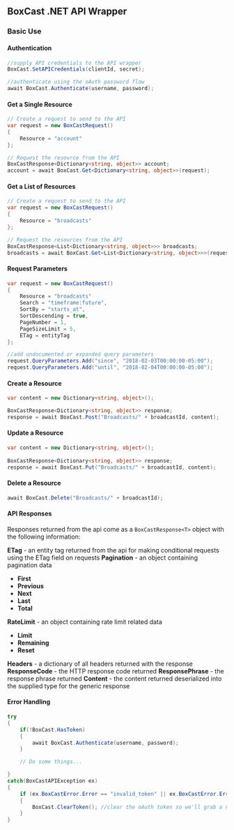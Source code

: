 ## BoxCast .NET API Wrapper
### Basic Use
#### Authentication

```csharp
//supply API credentials to the API wrapper
BoxCast.SetAPICredentials(clientId, secret);

//authenticate using the oAuth password flow
await BoxCast.Authenticate(username, password);
```

#### Get a Single Resource
```csharp
// Create a request to send to the API
var request = new BoxCastRequest()
{
    Resource = "account"
};

// Request the resource from the API
BoxCastResponse<Dictionary<string, object>> account;
account = await BoxCast.Get<Dictionary<string, object>>(request);
```
    
#### Get a List of Resources

```csharp
// Create a request to send to the API
var request = new BoxCastRequest()
{
	Resource = "broadcasts"
};

// Request the resources from the API
BoxCastResponse<List<Dictionary<string, object>>> broadcasts;
broadcasts = await BoxCast.Get<List<Dictionary<string, object>>>(request);
```

#### Request Parameters

```csharp
var request = new BoxCastRequest()
{
	Resource = "broadcasts"
	Search = "timeframe:future",
	SortBy = "starts_at",
	SortDescending = true,
	PageNumber = 1,
	PageSizeLimit = 5,
	ETag = entityTag        
};

//add undocumented or expanded query parameters
request.QueryParameters.Add("since", "2018-02-03T00:00:00-05:00");
request.QueryParameters.Add("until", "2018-02-04T00:00:00-05:00");
```
    
#### Create a Resource

```csharp
var content = new Dictionary<string, object>();

BoxCastResponse<Dictionary<string, object>> response;
response = await BoxCast.Post("Broadcasts/" + broadcastId, content);
```

#### Update a Resource

```csharp
var content = new Dictionary<string, object>();
    
BoxCastResponse<Dictionary<string, object>> response;
response = await BoxCast.Put("Broadcasts/" + broadcastId, content);
```

#### Delete a Resource

```csharp
await BoxCast.Delete("Broadcasts/" + broadcastId);
```

#### API Responses
Responses returned from the api come as a `BoxCastResponse<T>` object with the following information:

**ETag**  - an entity tag returned from the api for making conditional requests using the ETag field on requests
**Pagination** - an object containing pagination data
- **First**
- **Previous**
- **Next**
- **Last**
- **Total**

**RateLimit** - an object containing rate limit related data
- **Limit**
- **Remaining**
- **Reset**

**Headers** - a dictionary of all headers returned with the response
**ResponseCode** - the HTTP response code returned
**ResponsePhrase** - the response phrase returned
**Content** - the content returned deserialized into the supplied type for the generic response

#### Error Handling
```csharp
try
{
	if(!BoxCast.HasToken)
	{
		await BoxCast.Authenticate(username, password);
	}

	// Do some things...

}
catch(BoxCastAPIException ex)
{
	if (ex.BoxCastError.Error == "invalid_token" || ex.BoxCastError.Error == "unauthorized")
	{
		BoxCast.ClearToken(); //clear the oAuth token so we'll grab a new one next time.
	}
}
```